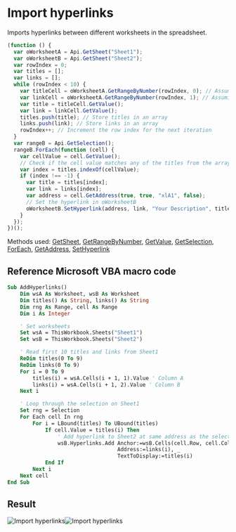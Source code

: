 # Import hyperlinks

Imports hyperlinks between different worksheets in the spreadsheet.

<!-- This code snippet is shown in the screenshot. -->

<!-- eslint-skip -->

```ts
(function () {
  var oWorksheetA = Api.GetSheet("Sheet1");
  var oWorksheetB = Api.GetSheet("Sheet2");
  var rowIndex = 0;
  var titles = [];
  var links = [];
  while (rowIndex < 10) {
    var titleCell = oWorksheetA.GetRangeByNumber(rowIndex, 0); // Assuming title is in column A
    var linkCell = oWorksheetA.GetRangeByNumber(rowIndex, 1); // Assuming link is in column B
    var title = titleCell.GetValue();
    var link = linkCell.GetValue();
    titles.push(title); // Store titles in an array
    links.push(link); // Store links in an array
    rowIndex++; // Increment the row index for the next iteration
  }
  var rangeB = Api.GetSelection();
  rangeB.ForEach(function (cell) {
    var cellValue = cell.GetValue();
    // Check if the cell value matches any of the titles from the array
    var index = titles.indexOf(cellValue);
    if (index !== -1) {
      var title = titles[index];
      var link = links[index];
      var address = cell.GetAddress(true, true, "xlA1", false);
      // Set the hyperlink in oWorksheetB
      oWorksheetB.SetHyperlink(address, link, "Your Description", title);
    }
  });
})();
```

Methods used: [GetSheet](../../../../office-api/usage-api/spreadsheet-api/Api/Methods/GetSheet.md), [GetRangeByNumber](../../../../office-api/usage-api/spreadsheet-api/ApiWorksheet/Methods/GetRangeByNumber.md), [GetValue](../../../../office-api/usage-api/spreadsheet-api/ApiRange/Methods/GetValue.md), [GetSelection](../../../../office-api/usage-api/spreadsheet-api/Api/Methods/GetSelection.md), [ForEach](../../../../office-api/usage-api/spreadsheet-api/ApiRange/Methods/ForEach.md), [GetAddress](../../../../office-api/usage-api/spreadsheet-api/ApiRange/Methods/GetAddress.md), [SetHyperlink](../../../../office-api/usage-api/spreadsheet-api/ApiWorksheet/Methods/SetHyperlink.md)

## Reference Microsoft VBA macro code

<!-- code generated with AI -->

```vb
Sub AddHyperlinks()
    Dim wsA As Worksheet, wsB As Worksheet
    Dim titles() As String, links() As String
    Dim rng As Range, cell As Range
    Dim i As Integer

    ' Set worksheets
    Set wsA = ThisWorkbook.Sheets("Sheet1")
    Set wsB = ThisWorkbook.Sheets("Sheet2")

    ' Read first 10 titles and links from Sheet1
    ReDim titles(0 To 9)
    ReDim links(0 To 9)
    For i = 0 To 9
        titles(i) = wsA.Cells(i + 1, 1).Value ' Column A
        links(i) = wsA.Cells(i + 1, 2).Value ' Column B
    Next i

    ' Loop through the selection on Sheet1
    Set rng = Selection
    For Each cell In rng
        For i = LBound(titles) To UBound(titles)
            If cell.Value = titles(i) Then
                ' Add hyperlink to Sheet2 at same address as the selected cell
                wsB.Hyperlinks.Add Anchor:=wsB.Cells(cell.Row, cell.Column), _
                                   Address:=links(i), _
                                   TextToDisplay:=titles(i)
            End If
        Next i
    Next cell
End Sub
```

## Result

<!-- imgpath -->

![Import hyperlinks](/assets/images/plugins/import-hyperlinks.png#gh-light-mode-only)![Import hyperlinks](/assets/images/plugins/import-hyperlinks.dark.png#gh-dark-mode-only)
